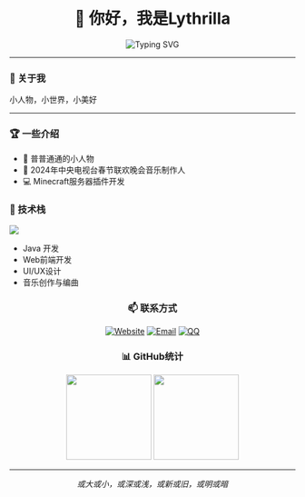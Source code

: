 <div align="center">

# 👋 你好，我是Lythrilla

<img src="https://readme-typing-svg.herokuapp.com?font=Fira+Code&color=36BCF7&center=true&vCenter=true&width=435&lines=%E9%9F%B3%E4%B9%90%E4%BA%BA+%7C+%E5%BC%80%E5%8F%91%E8%80%85+%7C+%E8%AE%BE%E8%AE%A1%E5%B8%88;Music+Producer+%7C+Developer+%7C+Designer" alt="Typing SVG" />

</div>

---

### 🌟 关于我

小人物，小世界，小美好

---


### 🏆 一些介绍

- 👀 普普通通的小人物
- 🎵 2024年中央电视台春节联欢晚会音乐制作人
- 💻 Minecraft服务器插件开发

### 🔧 技术栈

<img src="https://skillicons.dev/icons?i=java,html,css,js,git,github&theme=light" />


- Java 开发
- Web前端开发
- UI/UX设计
- 音乐创作与编曲


<div align="center">

### 📫 联系方式

[![Website](https://img.shields.io/badge/Website-www.lythrilla.cn-blue?style=flat-square&logo=google-chrome)](https://www.lythrilla.cn)
[![Email](https://img.shields.io/badge/Email-13930421538@163.com-red?style=flat-square&logo=gmail)](mailto:13930421538@163.com)
[![QQ](https://img.shields.io/badge/QQ-3824670178-12B7F5?style=flat-square&logo=tencentqq)](tencent://message/?uin=3824670178)

</div>


<div align="center">

### 📊 GitHub统计

<img height="150" src="https://github-readme-stats.vercel.app/api?username=Lythrilla&show_icons=true&theme=default&hide_border=true" />

<img height="150" src="https://github-readme-stats.vercel.app/api/top-langs/?username=Lythrilla&layout=compact&theme=default&hide_border=true" />

</div>

---

<div align="center">

*或大或小，或深或浅，或新或旧，或明或暗*

</div>
